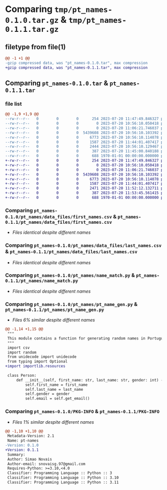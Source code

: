 # Comparing `tmp/pt_names-0.1.0.tar.gz` & `tmp/pt_names-0.1.1.tar.gz`

## filetype from file(1)

```diff
@@ -1 +1 @@
-gzip compressed data, was "pt_names-0.1.0.tar", max compression
+gzip compressed data, was "pt_names-0.1.1.tar", max compression
```

## Comparing `pt_names-0.1.0.tar` & `pt_names-0.1.1.tar`

### file list

```diff
@@ -1,9 +1,9 @@
--rw-r--r--   0        0        0      254 2023-07-20 11:47:49.846327 pt_names-0.1.0/README.md
--rw-r--r--   0        0        0        0 2023-07-20 10:56:10.050418 pt_names-0.1.0/pt_names/__init__.py
--rw-r--r--   0        0        0        0 2023-07-20 11:06:21.746037 pt_names-0.1.0/pt_names/data_files/__init__.py
--rw-r--r--   0        0        0  5439608 2023-07-20 10:56:10.103392 pt_names-0.1.0/pt_names/data_files/first_names.csv
--rw-r--r--   0        0        0     6773 2023-07-20 10:56:10.114078 pt_names-0.1.0/pt_names/data_files/last_names.csv
--rw-r--r--   0        0        0     1587 2023-07-20 11:44:01.407417 pt_names-0.1.0/pt_names/name_match.py
--rw-r--r--   0        0        0     2444 2023-07-20 10:56:10.129467 pt_names-0.1.0/pt_names/pt_name_gen.py
--rw-r--r--   0        0        0      387 2023-07-20 11:45:00.840188 pt_names-0.1.0/pyproject.toml
--rw-r--r--   0        0        0      688 1970-01-01 00:00:00.000000 pt_names-0.1.0/PKG-INFO
+-rw-r--r--   0        0        0      254 2023-07-20 11:47:49.846327 pt_names-0.1.1/README.md
+-rw-r--r--   0        0        0        0 2023-07-20 10:56:10.050418 pt_names-0.1.1/pt_names/__init__.py
+-rw-r--r--   0        0        0        0 2023-07-20 11:06:21.746037 pt_names-0.1.1/pt_names/data_files/__init__.py
+-rw-r--r--   0        0        0  5439608 2023-07-20 10:56:10.103392 pt_names-0.1.1/pt_names/data_files/first_names.csv
+-rw-r--r--   0        0        0     6773 2023-07-20 10:56:10.114078 pt_names-0.1.1/pt_names/data_files/last_names.csv
+-rw-r--r--   0        0        0     1587 2023-07-20 11:44:01.407417 pt_names-0.1.1/pt_names/name_match.py
+-rw-r--r--   0        0        0     2471 2023-07-20 11:52:12.132711 pt_names-0.1.1/pt_names/pt_name_gen.py
+-rw-r--r--   0        0        0      387 2023-07-20 11:53:45.561415 pt_names-0.1.1/pyproject.toml
+-rw-r--r--   0        0        0      688 1970-01-01 00:00:00.000000 pt_names-0.1.1/PKG-INFO
```

### Comparing `pt_names-0.1.0/pt_names/data_files/first_names.csv` & `pt_names-0.1.1/pt_names/data_files/first_names.csv`

 * *Files identical despite different names*

### Comparing `pt_names-0.1.0/pt_names/data_files/last_names.csv` & `pt_names-0.1.1/pt_names/data_files/last_names.csv`

 * *Files identical despite different names*

### Comparing `pt_names-0.1.0/pt_names/name_match.py` & `pt_names-0.1.1/pt_names/name_match.py`

 * *Files identical despite different names*

### Comparing `pt_names-0.1.0/pt_names/pt_name_gen.py` & `pt_names-0.1.1/pt_names/pt_name_gen.py`

 * *Files 6% similar despite different names*

```diff
@@ -1,14 +1,15 @@
 """
 This module contains a function for generating random names in Portuguese.
 """
 import csv
 import random
 from unidecode import unidecode
 from typing import Optional
+import importlib.resources
 
 class Person:
     def __init__(self, first_name: str, last_name: str, gender: int) -> None:
         self.first_name = first_name
         self.last_name = last_name
         self.gender = gender
         self.email = self.get_email()
```

### Comparing `pt_names-0.1.0/PKG-INFO` & `pt_names-0.1.1/PKG-INFO`

 * *Files 1% similar despite different names*

```diff
@@ -1,10 +1,10 @@
 Metadata-Version: 2.1
 Name: pt-names
-Version: 0.1.0
+Version: 0.1.1
 Summary: 
 Author: Simao Novais
 Author-email: snovaisg.97@gmail.com
 Requires-Python: >=3.10,<4.0
 Classifier: Programming Language :: Python :: 3
 Classifier: Programming Language :: Python :: 3.10
 Classifier: Programming Language :: Python :: 3.11
```

